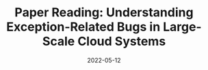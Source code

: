 ---
title: 'Paper Reading: Understanding Exception-Related Bugs in Large-Scale Cloud Systems'

date: 2022-05-12

tags: 
    - Paper Reading
---